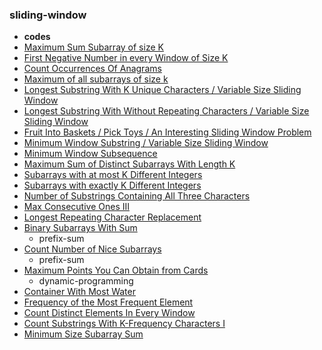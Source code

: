 ### sliding-window

- **codes**
- [Maximum Sum Subarray of size K](/src/com/problems/slidingwindow/MaximumSumSubarrayOfSizeK.java)
- [First Negative Number in every Window of Size K](/src/com/problems/slidingwindow/FirstNegativeNumberInEveryWindowOfSizeK.java)
- [Count Occurrences Of Anagrams](/src/com/problems/slidingwindow/CountOfAnagrams.java)
- [Maximum of all subarrays of size k](/src/com/problems/slidingwindow/MaximumOfAllSubarraysOfSizeK.java)
- [Longest Substring With K Unique Characters / Variable Size Sliding Window](/src/com/problems/slidingwindow/LargestSubstringWithKUniqueCharacters.java)
- [Longest Substring With Without Repeating Characters / Variable Size Sliding Window](/src/com/problems/slidingwindow/LongestSubstringWithoutRepeatingCharacters.java)
- [Fruit Into Baskets / Pick Toys / An Interesting Sliding Window Problem](/src/com/problems/slidingwindow/FruitIntoBaskets.java)
- [Minimum Window Substring / Variable Size Sliding Window](/src/com/problems/slidingwindow/MinimumWindowSubstring.java)
- [Minimum Window Subsequence](/src/com/problems/slidingwindow/MinimumWindowSubsequence.java)
- [Maximum Sum of Distinct Subarrays With Length K](/src/com/problems/slidingwindow/MaximumSumOfDistinctSubarraysWithLengthK.java)
- [Subarrays with at most K Different Integers](/src/com/problems/slidingwindow/SubarrayWithAtMostKDifferentIntegers.java)
- [Subarrays with exactly K Different Integers](/src/com/problems/slidingwindow/SubarrayWithExactlyKDifferentIntegers.java)
- [Number of Substrings Containing All Three Characters](/src/com/problems/slidingwindow/NumberOfSubstringsContainingAllThreeCharacters.java)
- [Max Consecutive Ones III](/src/com/problems/slidingwindow/MaxConsecutiveOnes3.java)
- [Longest Repeating Character Replacement](/src/com/problems/slidingwindow/LongestRepeatingCharacterReplacement.java)
- [Binary Subarrays With Sum](/src/com/problems/slidingwindow/BinarySubarraysWithSum.java)
    - prefix-sum
- [Count Number of Nice Subarrays](/src/com/problems/slidingwindow/CountNumberOfNiceSubarrays.java)
    - prefix-sum
- [Maximum Points You Can Obtain from Cards](/src/com/problems/slidingwindow/MaximumPointsYouCanObtainFromCards.java)
    - dynamic-programming
- [Container With Most Water](/src/com/problems/slidingwindow/ContainerWithMostWater.java)
- [Frequency of the Most Frequent Element](/src/com/problems/slidingwindow/FrequencyOfTheMostFrequentElement.java)
- [Count Distinct Elements In Every Window](/src/com/problems/slidingwindow/CountDistinctElementsInEveryWindow.java)
- [Count Substrings With K-Frequency Characters I](/src/com/problems/slidingwindow/CountSubstringsWithKFrequencyCharacters1.java)
- [Minimum Size Subarray Sum](/src/com/problems/slidingwindow/MinimumSizeSubarraySum.java)